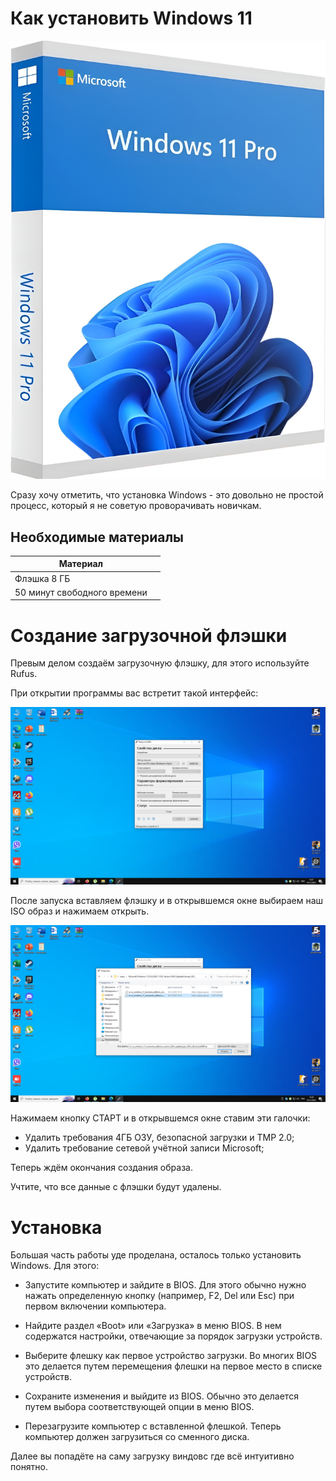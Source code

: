 # Как установить Windows 11

![img scrl](https://github.com/BlinchikCL09/WinTutorial/blob/main/snapedit_1701797917819.png)

Сразу хочу отметить, что установка Windows - это довольно не простой процесс, который я не советую проворачивать новичкам.

## Необходимые материалы

| Материал |  |
|-----------------------|--|
| Флэшка 8 ГБ           |  |
| 50 минут свободного времени |  |

# Создание загрузочной флэшки

Превым делом создаём загрузочную флэшку, для этого используйте Rufus.

При открытии программы вас встретит такой интерфейс:

![img scrl](https://github.com/BlinchikCL09/WinTutorial/blob/main/%D0%A1%D0%BD%D0%B8%D0%BC%D0%BE%D0%BA%20%D1%8D%D0%BA%D1%80%D0%B0%D0%BD%D0%B0%20(1).png)

После запуска вставляем флэшку и в открывшемся окне выбираем наш ISO образ и нажимаем открыть.

![image scrl](https://github.com/BlinchikCL09/WinTutorial/blob/main/%D0%A1%D0%BD%D0%B8%D0%BC%D0%BE%D0%BA%20%D1%8D%D0%BA%D1%80%D0%B0%D0%BD%D0%B0%20(4).png)

Нажимаем кнопку СТАРТ и в открывшемся окне ставим эти галочки:

- Удалить требования 4ГБ ОЗУ, безопасной загрузки и TMP 2.0;
- Удалить требование сетевой учётной записи Microsoft;

Теперь ждём окончания создания образа.

Учтите, что все данные с флэшки будут удалены.


# Установка


Большая часть работы уде проделана, осталось только установить Windows. Для этого:



- Запустите компьютер и зайдите в BIOS. Для этого обычно нужно нажать определенную кнопку (например, F2, Del или Esc) при первом включении компьютера.


- Найдите раздел «Boot» или «Загрузка» в меню BIOS. В нем содержатся настройки, отвечающие за порядок загрузки устройств.


- Выберите флешку как первое устройство загрузки. Во многих BIOS это делается путем перемещения флешки на первое место в списке устройств.


- Сохраните изменения и выйдите из BIOS. Обычно это делается путем выбора соответствующей опции в меню BIOS.


- Перезагрузите компьютер с вставленной флешкой. Теперь компьютер должен загрузиться со сменного диска.


Далее вы попадёте на саму загрузку виндовс где всё интуитивно понятно.








